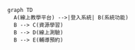 ``` mermaid
graph TD
  A(線上教學平台) -->|登入系統| B(系統功能)
  B --> C(資源學習)
  B --> D(線上測驗)
  B --> E(輔導預約)
```

